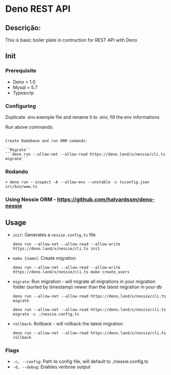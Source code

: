 # Deno REST API

## Descrição:

This is basic boiler plate in contruction for REST API with Deno

## Init

### Prerequisite

- Deno > 1.0
- Mysql = 5.7
- Typescrip


### Configuring

Duplicate .env.exemple file and rename it to .env, fill the env informations

Run above commands:

```

Create Dadabase and run ORM comands:

``Migrate``
```deno run --allow-net --allow-read https://deno.land/x/nessie/cli.ts migrate```

```

### Rodando

```
> deno run --inspect -A --allow-env --unstable -c tsconfig.json src/bin/www.ts
```

### Using Nessie ORM - https://github.com/halvardssm/deno-nessie

## Usage

* `init`: Generates a `nessie.config.ts` file

  ```deno run --allow-net --allow-read --allow-write https://deno.land/x/nessie/cli.ts init```

* `make [name]`: Create migration

  ```deno run --allow-net --allow-read --allow-write https://deno.land/x/nessie/cli.ts make create_users```

* `migrate`: Run migration - will migrate all migrations in your migration folder (sorted by timestamp) newer than the latest migration in your db

  ```deno run --allow-net --allow-read https://deno.land/x/nessie/cli.ts migrate```

  ```deno run --allow-net --allow-read https://deno.land/x/nessie/cli.ts migrate -c ./nessie.config.ts```

* `rollback`: Rollback - will rollback the latest migration

  ```deno run --allow-net --allow-read https://deno.land/x/nessie/cli.ts rollback```

### Flags

* `-c, --config`: Path to config file, will default to ./nessie.config.ts
* `-d, --debug`: Enables verbose output

